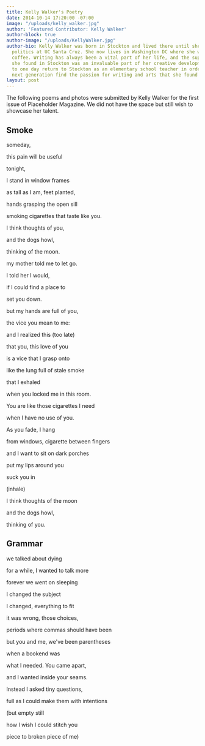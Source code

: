```yaml
---
title: Kelly Walker's Poetry
date: 2014-10-14 17:20:00 -07:00
image: "/uploads/kelly_walker.jpg"
author: 'Featured Contributor: Kelly Walker'
author-block: true
author-image: "/uploads/KellyWalker.jpg"
author-bio: Kelly Walker was born in Stockton and lived there until she went to study
  politics at UC Santa Cruz. She now lives in Washington DC where she works in specialty
  coffee. Writing has always been a vital part of her life, and the support and inspiration
  she found in Stockton was an invaluable part of her creative development. She hopes
  to one day return to Stockton as an elementary school teacher in order to help the
  next generation find the passion for writing and arts that she found as a citizen.
layout: post
---
```


The following poems and photos were submitted by Kelly Walker for the first issue of Placeholder Magazine. We did not have the space but still wish to showcase her talent.

## Smoke

someday,

this pain will be useful

tonight,

I stand in window frames

as tall as I am, feet planted,

hands grasping the open sill

smoking cigarettes that taste like you.

I think thoughts of you,

and the dogs howl,

thinking of the moon.

my mother told me to let go.

I told her I would,

if I could find a place to

set you down.

but my hands are full of you,

the vice you mean to me:

and I realized this (too late)

that you, this love of you

is a vice that I grasp onto

like the lung full of stale smoke

that I exhaled

when you locked me in this room.

You are like those cigarettes I need

when I have no use of you.

As you fade, I hang

from windows, cigarette between fingers

and I want to sit on dark porches

put my lips around you

suck you in

\(inhale)

I think thoughts of the moon

and the dogs howl,

thinking of you.

## Grammar

we talked about dying

for a while, I wanted to talk more

forever we went on sleeping

I changed the subject

I changed, everything to fit

it was wrong, those choices,

periods where commas should have been

but you and me, we've been parentheses

when a bookend was

what I needed. You came apart,

and I wanted inside your seams.

Instead I asked tiny questions,

full as I could make them with intentions

\(but empty still

how I wish I could stitch you

piece to broken piece of me)
